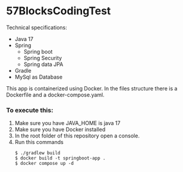 # 57BlocksCodingTest

Technical specifications:
- Java 17
- Spring
  - Spring boot
  - Spring Security
  - Spring data JPA
- Gradle
- MySql as Database

This app is containerized using Docker. In the files structure there is a Dockerfile and a docker-compose.yaml.

### To execute this:
1. Make sure you have JAVA_HOME is java 17
2. Make sure you have Docker installed
3. In the root folder of this repository open a console.
4. Run this commands
   ```
   $ ./gradlew build
   $ docker build -t springboot-app .
   $ docker compose up -d
    ```